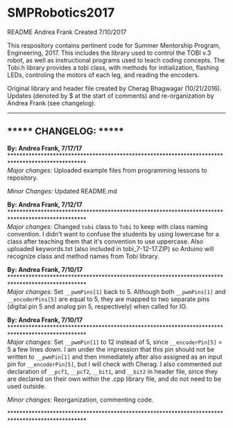 # SMPRobotics2017
README
Andrea Frank
Created 7/10/2017

This respository contains pertinent code for Summer Mentorship Program, Engineering, 2017.
This includes the library used to control the TOBI v.3 robot, as well as instructional
programs used to teach coding concepts. The Tobi.h library provides a tobi class, with
methods for initialization, flashing LEDs, controling the motors of each leg, and reading
the encoders.

Original library and header file created by Cherag Bhagwagar (10/21/2016). Updates (denoted by $ at
the start of comments) and re-organization by Andrea Frank (see changelog). 

****
## ***** CHANGELOG: *****

<b>By: Andrea Frank, 7/17/17</b>	*************************************************************************************************\
<i>Major changes:</i> Uploaded example files from programming lessons to repository.

<i>Minor Changes:</i> Updated README.md

<b>By: Andrea Frank, 7/12/17</b>	*************************************************************************************************\
<i>Major changes:</i> Changed `tobi` class to `Tobi` to keep with class naming convention. I didn't
want to confuse the students by using lowercase for a class after teaching them that it's convention
to use uppercase. Also uploaded keywords.txt (also included in tobi_7-12-17.ZIP) so Arduino will
recognize class and method names from Tobi library.

<b>By: Andrea Frank, 7/10/17</b>	*************************************************************************************************\
<i>Major changes:</i> Set `__pwmPins[1]` back to 5. Although both `__pwmPins[1]` and `__encoderPins[5]`
are equal to 5, they are mapped to two separate pins (digital pin 5 and analog pin 5, respectively)
when called for IO.

<b>By: Andrea Frank, 7/10/17</b>	*************************************************************************************************\
<i>Major changes:</i> Set `__pwmPin[1]` to 12 instead of 5, since `__encoderPin[5]` = 5 a few lines down. I am
under the impression that this pin should not be written to `__pwmPin[1]` and then immediately after
also assigned as an input pin for `__encoderPin[5]`, but I will check with Cherag. I also commented 
out declaration of `__pcf1`, `__pcf2`, `__bit1`, and `__bit2` in header file, since they are declared on
their own within the .cpp library file, and do not need to be used outside.

<i>Minor changes:</i> Reorganization, commenting code.

\*************************************************************************************************
